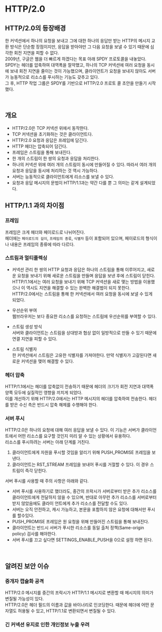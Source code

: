 # HTTP/2.0

## HTTP/2.0의 등장배경

한 커넥션에서 하나의 요청을 보내고 그에 대한 하나의 응답만 받는 HTTP의 메시지 교환 방식은 단순함 장점이지만, 응답을 받아야만 그 다음 요청을 보낼 수 있기 때문에 심각한 회전 지연을 피할 수 없다.  
2009년, 구글은 웹을 더 빠르게 하겠다는 목표 아래 SPDY 프로토콜을 내놓았다. SPDY는 헤더를 압축하여 대역폭을 절약했고, 하나의 TCP 커넥션에 여러 요청을 동시에 보내 회전 지연을 줄이는 것이 가능했으며, 클라이언트가 요청을 보내지 않아도 서버가 능동적으로 리소스를 푸시하는 기능도 갖추고 있다.  
그 후, HTTP 작업 그룹은 SPDY를 기반으로 HTTP/2.0 프로토 콜 초안을 만들기 시작했다.

<br />

## 개요

- HTTP/2.0은 TCP 커넥션 위에서 동작한다.
- TCP 커넥션을 초기화하는 것은 클라이언트다.
- HTTP/2.0 요청과 응답은 프레임에 담긴다.
- HTTP 헤더는 압축되어 담긴다.
- 프레임은 스트림을 통해 보내진다.
- 한 개의 스트림이 한 쌍의 요청과 응답을 처리한다.
- 하나의 커넥션 위에 여러 개의 스트림이 동시에 만들어질 수 있다. 따라서 여러 개의 요청과 응답을 동시에 처리하는 것 역시 가능하다.
- 서버는 능동적으로 클라이언트에게 리소스를 보낼 수 있다.
- 요청과 응답 메시지의 문법이 HTTP/1.1과는 약간 다를 뿐 그 의미는 같게 설계되었다.

## HTTP/1.1 과의 차이점

### 프레임

프레임은 크게 헤더와 페이로드로 나뉘어진다.  
헤더에는 `페이로드의 길이`, `프레임의 종류`, `식별자` 등이 포함되어 있으며, 페이로드의 형식이나 내용은 프레임의 종류에 따라 다르다.

### 스트림과 멀티플렉싱

- 커넥션 관리
  한 쌍의 HTTP 요청과 응답은 하나의 스트림을 통해 이루어지고, 새로운 요청을 보내기 위해 새로운 스트림을 만들며 응답을 보낸 후에 스트림이 닫힌다.  
  HTTP/1.1에서는 여러 요청을 보내기 위해 TCP 커넥션을 새로 맺는 방법을 이용했으나 이 역시도 지연을 해결할 수 있는 완벽한 해결법이 되지 못한다.  
  HTTP/2.0에서는 스트림을 통해 한 커넥션에서 여러 요청을 동시에 보낼 수 있게 되었다.

- 우선순위 부여  
  웹브라우저는 보다 중요한 리소스를 요청하는 스트림에 우선순위를 부여할 수 있다.

- 스트림 생성 방식  
  서버와 클라이언트는 스트림을 상대방과 협상 없이 일방적으로 만들 수 있기 때문에 연결 지연을 피할 수 있다.

- 스트림 식별자  
  한 커넥션에서 스트림은 고유한 식별자를 가져야한다. 만약 식별자가 고갈된다면 새로운 커넥션을 맺어 해결할 수 있다.

### 헤더 압축

HTTP/1.1에서는 헤더를 압축없이 전송하기 때문에 헤더의 크기가 회전 지연과 대역폭 양쪽 모두에 실질적인 영향을 끼치게 되었다.  
이를 개선하기 위해 HTTP/2.0에서는 HTTP 메시지의 헤더를 압축하여 전송한다. 헤더를 받은 수신 측은 반드시 압축 해제를 수행해야 한다.

### 서버 푸시

HTTP/2.0은 하나의 요청에 대해 여러 응답을 보낼 수 있다. 이 기능은 서버가 클라이언트에서 어떤 리소스를 요구할 것인지 미리 알 수 있는 상황에서 유용하다.  
리소스를 푸시하려는 서버는 아래 단계를 거친다.

1. 클라이언트에게 자원을 푸시할 것임을 알리기 위해 PUSH_PROMISE 프레임을 보낸다.
2. 클라이언트는 RST_STREAM 프레임을 보내어 푸시를 거절할 수 있다. 이 경우 스트림이 즉각 닫힌다.

서버 푸시를 사용할 때 주의 사항은 아래와 같다.

- 서버 푸시를 사용하기로 했더라도, 중간의 프락시가 서버로부터 받은 추가 리소스를 클라이언트에게 전달하지 않을 수 있으며, 반대로 아무런 추가 리소스를 서버로부터 받지 않았음에도 클라이 언트에게 추가 리소스를 전달할 수도 있다.
- 서버는 오직 안전하고, 캐시 가능하고, 본문을 포함하지 않은 요청에 대해서만 푸시를 할수있다.
- PUSH_PROMISE 프레임은 원 요청을 위해 만들어진 스트림을 통해 보내진다.
- 클라이언트는 반드시 서버가 푸시한 리소스를 동일 출처 정책(Same-origin policy) 검사를 해야한다.
- 서버 푸시를 끄고 싶다면 SETTINGS_ENABLE_PUSH을 0으로 설정 하면 된다.

<br />

## 알려진 보안 이슈

### 중개자 캡슐화 공격

HTTP/2.0 메시지를 중간의 프락시가 HTTP/1.1 메시지로 변환할 때 메시지의 의미가 변질될 가능성이 있다.  
HTTP/2.0은 헤더 필드의 이름과 값을 바이너리로 인코딩한다. 때문에 헤더에 어떤 문자열도 허용될 수 있고, HTTP/1.1로 변환되면서 변질될 수 있다.

### 긴 커넥션 유지로 인한 개인정보 누출 우려
